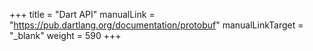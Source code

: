 
+++
title = "Dart API"
manualLink = "https://pub.dartlang.org/documentation/protobuf"
manualLinkTarget = "_blank"
weight = 590
+++
```
